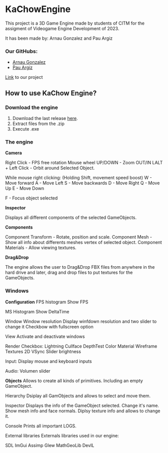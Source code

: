 # KaChowEngine

This project is a 3D Game Engine made by students of CITM for the assigment of Videogame Engine Development of 2023.

It has been made by: Arnau Gonzalez and Pau Argiz

### Our GitHubs:
* [Arnau Gonzalez](https://github.com/arinWald)
* [Pau Argiz](https://github.com/PauM4)

[Link](https://github.com/arinWald/KaChowEngine) to our project

## How to use KaChow Engine?

### Download the engine

1. Download the last release [here](https://github.com/arinWald/KaChowEngine).
2. Extract files from the .zip
3. Execute .exe

### The engine

**Camera**

Right Click - FPS free rotation
Mouse wheel UP/DOWN - Zoom OUT/IN
LALT + Left Click - Orbit around Selected Object.

While mouse right clicking:
(Holding Shift, movement speed boost)
W - Move forward
A - Move Left
S - Move backwards
D - Move Right
Q - Move Up
E - Move Down

F - Focus object selected

**Inspector**

Displays all different components of the selected GameObjects.

**Components**

Component Transform - Rotate, position and scale.
Component Mesh - Show all info about differents meshes vertex of selected object.
Component Materials - Allow viewing textures.

**Drag&Drop**

The engine allows the user to Drag&Drop FBX files from anywhere in the hard drive and later, drag and drop files to put textures for the GameObjects.

### Windows

**Configuration**
FPS histogram
Show FPS

MS Histogram
Show DeltaTime

Window
Window resolution
Display winfdown resolution and two slider to change it
Checkbow with fullscreen option

View
Activate and deactivate windows

Render
Checkbox:
Lightning
Cullface
DepthTest
Color Material
Wireframe
Textures 2D
VSync
Slider brightness

Input:
Display mouse and keyboard inputs

Audio:
Volumen slider


**Objects**
Allows to create all kinds of primitives. Including an empty GameObject.

Hierarchy
Dsiplay all GamObjects and allows to select and move them.

Inspector
Displays the info of the GameObject selected.
Change it's name.
Show mesh info and face normals.
Diplsy texture info and allows to change it.

Console
Prints all important LOGS.

External libraries
Externals libraries used in our engine:

SDL
ImGui
Assimp
Glew
MathGeoLib
DevIL
